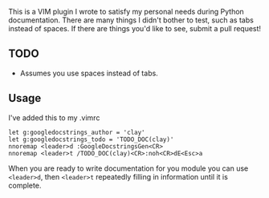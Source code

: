 This is a VIM plugin I wrote to satisfy my personal needs during Python documentation. There are many things I didn't bother to test, such as tabs instead of spaces. If there are things you'd like to see, submit a pull request!

TODO
----

* Assumes you use spaces instead of tabs.

Usage
-----

I've added this to my .vimrc

```
let g:googledocstrings_author = 'clay'
let g:googledocstrings_todo = 'TODO_DOC(clay)'
nnoremap <leader>d :GoogleDocstringsGen<CR>
nnoremap <leader>t /TODO_DOC(clay)<CR>:noh<CR>dE<Esc>a
```

When you are ready to write documentation for you module
you can use `<leader>d`, then `<leader>t` repeatedly filling
in information until it is complete.
